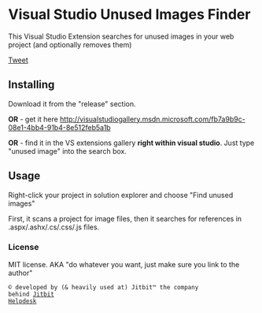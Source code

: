 # Visual Studio Unused Images Finder #

This Visual Studio Extension searches for unused images in your web project (and optionally removes them)

[Tweet](http://twitter.com/share?url=https://github.com/jitbit/vs-unused-image-finder&text=VS%20unused%20images%20finder&via=jitbit&related=jitbit)

## Installing ##

Download it from the "release" section.

**OR** - get it here http://visualstudiogallery.msdn.microsoft.com/fb7a9b9c-08e1-4bb4-91b4-8e512feb5a1b

**OR** - find it in the VS extensions gallery **right within visual studio**. Just type "unused image" into the search box.

## Usage ##

Right-click your project in solution explorer and choose "Find unused images"

First, it scans a project for image files, then it searches for references in .aspx/.ashx/.cs/.css/.js files.

### License ###

MIT license. AKA "do whatever you want, just make sure you link to the author"

<code>&copy; developed by (& heavily used at) Jitbit&trade; the company behind <a href="https://www.jitbit.com/helpdesk/">Jitbit Helpdesk</a></code>
